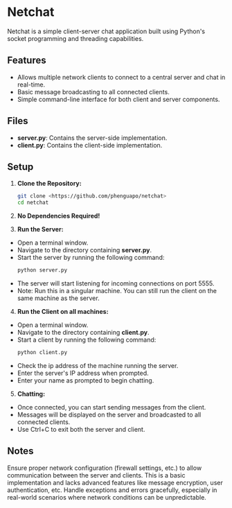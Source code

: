 # Netchat

Netchat is a simple client-server chat application built using Python's socket programming and threading capabilities.

## Features

- Allows multiple network clients to connect to a central server and chat in real-time.
- Basic message broadcasting to all connected clients.
- Simple command-line interface for both client and server components.

## Files

- **server.py**: Contains the server-side implementation.
- **client.py**: Contains the client-side implementation.

## Setup

1. **Clone the Repository:**

   ```bash
   git clone <https://github.com/phenguapo/netchat>
   cd netchat

2. **No Dependencies Required!**

3. **Run the Server:**
- Open a terminal window.
- Navigate to the directory containing **server.py**.
- Start the server by running the following command:
    ```bash
   python server.py

- The server will start listening for incoming connections on port 5555.
- Note: Run this in a singular machine. You can still run the client on the same machine as the server.

4. **Run the Client on all machines:**
- Open a terminal window.
- Navigate to the directory containing **client.py**.
- Start a client by running the following command:
    ```bash
   python client.py
- Check the ip address of the machine running the server.
- Enter the server's IP address when prompted.
- Enter your name as prompted to begin chatting.

5. **Chatting:**
- Once connected, you can start sending messages from the client.
- Messages will be displayed on the server and broadcasted to all connected clients.
- Use Ctrl+C to exit both the server and client.

## Notes
Ensure proper network configuration (firewall settings, etc.) to allow communication between the server and clients. This is a basic implementation and lacks advanced features like message encryption, user authentication, etc. Handle exceptions and errors gracefully, especially in real-world scenarios where network conditions can be unpredictable.